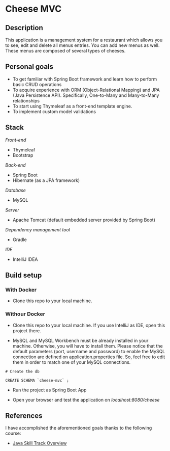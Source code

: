 # Cheese MVC

## Description

This application is a management system for a restaurant which allows you to see, edit and delete all menus entries. You can add new menus as well. These menus are composed of several types of cheeses.

## Personal goals

- To get familiar with Spring Boot framework and learn how to perform basic CRUD operations
- To acquire experience with ORM (Object-Relational Mapping) and JPA (Java Persistence API). Specifically, One-to-Many
and Many-to-Many relationships
- To start using Thymeleaf as a front-end template engine.
- To implement custom model validations

## Stack

*Front-end*
- Thymeleaf
- Bootstrap

*Back-end*
- Spring Boot
- Hibernate (as a JPA framework)

*Database*
- MySQL

*Server*
- Apache Tomcat (default embedded server provided by Spring Boot)

*Dependency management tool*
- Gradle

*IDE*
- IntelliJ IDEA

## Build setup

### With Docker

- Clone this repo to your local machine.

### Withour Docker

- Clone this repo to your local machine. If you use IntelliJ as IDE, open this project there.

- MySQL and MySQL Workbench must be already installed in your machine. Otherwise, you will have to install them. Please notice that the default parameters (port, username and password) to enable the MySQL connection are defined on application.properties file. So, feel free to edit them in order to match one of your MySQL connections.

```
# Create the db

CREATE SCHEMA `cheese-mvc` ;
```

- Run the project as Spring Boot App

- Open your browser and test the application on *localhost:8080/cheese*

## References

I have accomplished the aforementioned goals thanks to the following course:

- [Java Skill Track Overview](https://www.youtube.com/watch?v=M1niptdxtIM&list=PLs5n5nYB22fI83_UAFbPLC-Mg9Uc6jeU4)
